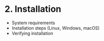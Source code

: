 # 2. Installation

- System requirements
- Installation steps (Linux, Windows, macOS)
- Verifying installation
